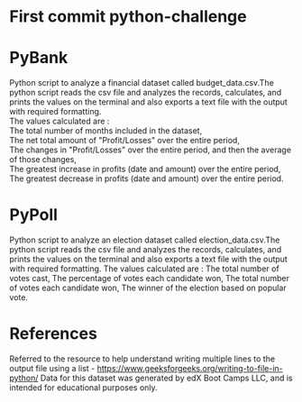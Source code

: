 # First commit python-challenge

# PyBank 
Python script to analyze a financial dataset called budget_data.csv.The python script reads  the csv file and analyzes the records, calculates, and prints the values on the terminal and also exports a text file with the output with required formatting.   
The values calculated are :  
 The total number of months included in the dataset,  
 The net total amount of "Profit/Losses" over the entire period,  
 The changes in "Profit/Losses" over the entire period, and then the average of those changes,  
 The greatest increase in profits (date and amount) over the entire period,  
 The greatest decrease in profits (date and amount) over the entire period.

# PyPoll 
Python script to analyze an election dataset called election_data.csv.The python script reads the csv file and analyzes the records, calculates, and prints the values on the terminal and also exports a text file with the output with required formatting. 
 The values calculated are :
 The total number of votes cast,
 The percentage of votes each candidate won,
 The total number of votes each candidate won, 
 The winner of the election based on popular vote.

# References 
Referred to the resource to help understand writing multiple lines to the output file using a list - https://www.geeksforgeeks.org/writing-to-file-in-python/
 Data for this dataset was generated by edX Boot Camps LLC, and is intended for educational purposes only.
